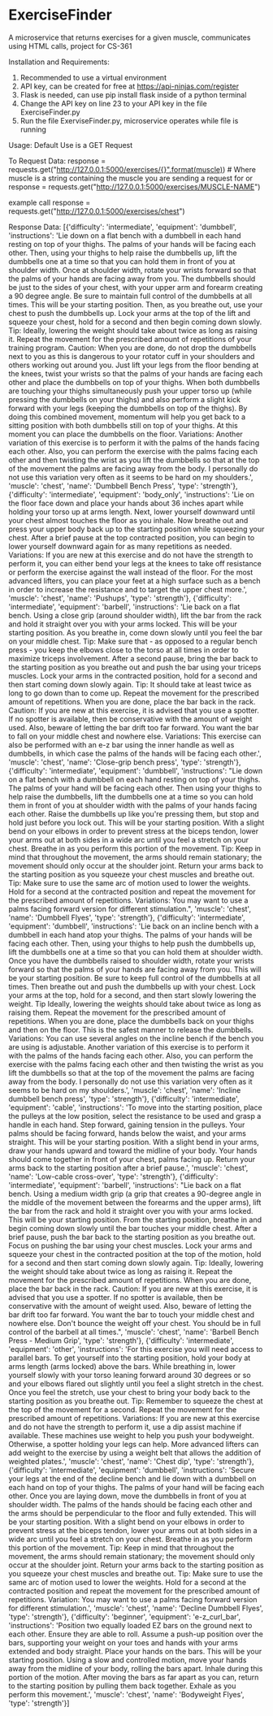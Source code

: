 # ExerciseFinder
A microservice that returns exercises for a given muscle, communicates using HTML calls, project for CS-361

Installation and Requirements:
1. Recommended to use a virtual environment
2. API key, can be created for free at https://api-ninjas.com/register
3. Flask is needed, can use pip install flask inside of a python terminal
4. Change the API key on line 23 to your API key in the file ExerciseFinder.py
5. Run the file ExerviseFinder.py, microservice operates while file is running


Usage:
Default Use is a GET Request

To Request Data:
response = requests.get("http://127.0.0.1:5000/exercises/{}".format(muscle))       # Where muscle is a string containing the muscle you are sending a request for
or
response = requests.get("http://127.0.0.1:5000/exercises/MUSCLE-NAME")

example call
response = requests.get("http://127.0.0.1:5000/exercises/chest")

Response Data:
[{'difficulty': 'intermediate', 'equipment': 'dumbbell', 'instructions': 'Lie down on a flat bench with a dumbbell in each hand resting on top of your thighs. The palms of your hands will be facing each other. Then, using your thighs to help raise the dumbbells up, lift the dumbbells one at a time so that you can hold them in front of you at shoulder width. Once at shoulder width, rotate your wrists forward so that the palms of your hands are facing away from you. The dumbbells should be just to the sides of your chest, with your upper arm and forearm creating a 90 degree angle. Be sure to maintain full control of the dumbbells at all times. This will be your starting position. Then, as you breathe out, use your chest to push the dumbbells up. Lock your arms at the top of the lift and squeeze your chest, hold for a second and then begin coming down slowly. Tip: Ideally, lowering the weight should take about twice as long as raising it. Repeat the movement for the prescribed amount of repetitions of your training program.  Caution: When you are done, do not drop the dumbbells next to you as this is dangerous to your rotator cuff in your shoulders and others working out around you. Just lift your legs from the floor bending at the knees, twist your wrists so that the palms of your hands are facing each other and place the dumbbells on top of your thighs. When both dumbbells are touching your thighs simultaneously push your upper torso up (while pressing the dumbbells on your thighs) and also perform a slight kick forward with your legs (keeping the dumbbells on top of the thighs). By doing this combined movement, momentum will help you get back to a sitting position with both dumbbells still on top of your thighs. At this moment you can place the dumbbells on the floor. Variations: Another variation of this exercise is to perform it with the palms of the hands facing each other. Also, you can perform the exercise with the palms facing each other and then twisting the wrist as you lift the dumbbells so that at the top of the movement the palms are facing away from the body. I personally do not use this variation very often as it seems to be hard on my shoulders.', 'muscle': 'chest', 'name': 'Dumbbell Bench Press', 'type': 'strength'}, {'difficulty': 'intermediate', 'equipment': 'body_only', 'instructions': 'Lie on the floor face down and place your hands about 36 inches apart while holding your torso up at arms length. Next, lower yourself downward until your chest almost touches the floor as you inhale. Now breathe out and press your upper body back up to the starting position while squeezing your chest. After a brief pause at the top contracted position, you can begin to lower yourself downward again for as many repetitions as needed.  Variations: If you are new at this exercise and do not have the strength to perform it, you can either bend your legs at the knees to take off resistance or perform the exercise against the wall instead of the floor. For the most advanced lifters, you can place your feet at a high surface such as a bench in order to increase the resistance and to target the upper chest more.', 'muscle': 'chest', 'name': 'Pushups', 'type': 'strength'}, {'difficulty': 'intermediate', 'equipment': 'barbell', 'instructions': 'Lie back on a flat bench. Using a close grip (around shoulder width), lift the bar from the rack and hold it straight over you with your arms locked. This will be your starting position. As you breathe in, come down slowly until you feel the bar on your middle chest. Tip: Make sure that - as opposed to a regular bench press - you keep the elbows close to the torso at all times in order to maximize triceps involvement. After a second pause, bring the bar back to the starting position as you breathe out and push the bar using your triceps muscles. Lock your arms in the contracted position, hold for a second and then start coming down slowly again. Tip: It should take at least twice as long to go down than to come up. Repeat the movement for the prescribed amount of repetitions. When you are done, place the bar back in the rack.  Caution: If you are new at this exercise, it is advised that you use a spotter. If no spotter is available, then be conservative with the amount of weight used. Also, beware of letting the bar drift too far forward. You want the bar to fall on your middle chest and nowhere else. Variations: This exercise can also be performed with an e-z bar using the inner handle as well as dumbbells, in which case the palms of the hands will be facing each other.', 'muscle': 'chest', 'name': 'Close-grip bench press', 'type': 'strength'}, {'difficulty': 'intermediate', 'equipment': 'dumbbell', 'instructions': "Lie down on a flat bench with a dumbbell on each hand resting on top of your thighs. The palms of your hand will be facing each other. Then using your thighs to help raise the dumbbells, lift the dumbbells one at a time so you can hold them in front of you at shoulder width with the palms of your hands facing each other. Raise the dumbbells up like you're pressing them, but stop and hold just before you lock out. This will be your starting position. With a slight bend on your elbows in order to prevent stress at the biceps tendon, lower your arms out at both sides in a wide arc until you feel a stretch on your chest. Breathe in as you perform this portion of the movement. Tip: Keep in mind that throughout the movement, the arms should remain stationary; the movement should only occur at the shoulder joint. Return your arms back to the starting position as you squeeze your chest muscles and breathe out. Tip: Make sure to use the same arc of motion used to lower the weights. Hold for a second at the contracted position and repeat the movement for the prescribed amount of repetitions.  Variations: You may want to use a palms facing forward version for different stimulation.", 'muscle': 'chest', 'name': 'Dumbbell Flyes', 'type': 'strength'}, {'difficulty': 'intermediate', 'equipment': 'dumbbell', 'instructions': 'Lie back on an incline bench with a dumbbell in each hand atop your thighs. The palms of your hands will be facing each other. Then, using your thighs to help push the dumbbells up, lift the dumbbells one at a time so that you can hold them at shoulder width. Once you have the dumbbells raised to shoulder width, rotate your wrists forward so that the palms of your hands are facing away from you. This will be your starting position. Be sure to keep full control of the dumbbells at all times. Then breathe out and push the dumbbells up with your chest. Lock your arms at the top, hold for a second, and then start slowly lowering the weight. Tip Ideally, lowering the weights should take about twice as long as raising them. Repeat the movement for the prescribed amount of repetitions. When you are done, place the dumbbells back on your thighs and then on the floor. This is the safest manner to release the dumbbells.  Variations: You can use several angles on the incline bench if the bench you are using is adjustable. Another variation of this exercise is to perform it with the palms of the hands facing each other. Also, you can perform the exercise with the palms facing each other and then twisting the wrist as you lift the dumbbells so that at the top of the movement the palms are facing away from the body. I personally do not use this variation very often as it seems to be hard on my shoulders.', 'muscle': 'chest', 'name': 'Incline dumbbell bench press', 'type': 'strength'}, {'difficulty': 'intermediate', 'equipment': 'cable', 'instructions': 'To move into the starting position, place the pulleys at the low position, select the resistance to be used and grasp a handle in each hand. Step forward, gaining tension in the pulleys. Your palms should be facing forward, hands below the waist, and your arms straight. This will be your starting position. With a slight bend in your arms, draw your hands upward and toward the midline of your body. Your hands should come together in front of your chest, palms facing up. Return your arms back to the starting position after a brief pause.', 'muscle': 'chest', 'name': 'Low-cable cross-over', 'type': 'strength'}, {'difficulty': 'intermediate', 'equipment': 'barbell', 'instructions': "Lie back on a flat bench. Using a medium width grip (a grip that creates a 90-degree angle in the middle of the movement between the forearms and the upper arms), lift the bar from the rack and hold it straight over you with your arms locked. This will be your starting position. From the starting position, breathe in and begin coming down slowly until the bar touches your middle chest. After a brief pause, push the bar back to the starting position as you breathe out. Focus on pushing the bar using your chest muscles. Lock your arms and squeeze your chest in the contracted position at the top of the motion, hold for a second and then start coming down slowly again. Tip: Ideally, lowering the weight should take about twice as long as raising it. Repeat the movement for the prescribed amount of repetitions. When you are done, place the bar back in the rack.  Caution: If you are new at this exercise, it is advised that you use a spotter. If no spotter is available, then be conservative with the amount of weight used. Also, beware of letting the bar drift too far forward. You want the bar to touch your middle chest and nowhere else. Don't bounce the weight off your chest. You should be in full control of the barbell at all times.", 'muscle': 'chest', 'name': 'Barbell Bench Press - Medium Grip', 'type': 'strength'}, {'difficulty': 'intermediate', 'equipment': 'other', 'instructions': 'For this exercise you will need access to parallel bars. To get yourself into the starting position, hold your body at arms length (arms locked) above the bars. While breathing in, lower yourself slowly with your torso leaning forward around 30 degrees or so and your elbows flared out slightly until you feel a slight stretch in the chest. Once you feel the stretch, use your chest to bring your body back to the starting position as you breathe out. Tip: Remember to squeeze the chest at the top of the movement for a second. Repeat the movement for the prescribed amount of repetitions.  Variations: If you are new at this exercise and do not have the strength to perform it, use a dip assist machine if available. These machines use weight to help you push your bodyweight. Otherwise, a spotter holding your legs can help. More advanced lifters can add weight to the exercise by using a weight belt that allows the addition of weighted plates.', 'muscle': 'chest', 'name': 'Chest dip', 'type': 'strength'}, {'difficulty': 'intermediate', 'equipment': 'dumbbell', 'instructions': 'Secure your legs at the end of the decline bench and lie down with a dumbbell on each hand on top of your thighs. The palms of your hand will be facing each other. Once you are laying down, move the dumbbells in front of you at shoulder width. The palms of the hands should be facing each other and the arms should be perpendicular to the floor and fully extended. This will be your starting position. With a slight bend on your elbows in order to prevent stress at the biceps tendon, lower your arms out at both sides in a wide arc until you feel a stretch on your chest. Breathe in as you perform this portion of the movement. Tip: Keep in mind that throughout the movement, the arms should remain stationary; the movement should only occur at the shoulder joint. Return your arms back to the starting position as you squeeze your chest muscles and breathe out. Tip: Make sure to use the same arc of motion used to lower the weights. Hold for a second at the contracted position and repeat the movement for the prescribed amount of repetitions.  Variation: You may want to use a palms facing forward version for different stimulation.', 'muscle': 'chest', 'name': 'Decline Dumbbell Flyes', 'type': 'strength'}, {'difficulty': 'beginner', 'equipment': 'e-z_curl_bar', 'instructions': 'Position two equally loaded EZ bars on the ground next to each other. Ensure they are able to roll. Assume a push-up position over the bars, supporting your weight on your toes and hands with your arms extended and body straight. Place your hands on the bars. This will be your starting position. Using a slow and controlled motion, move your hands away from the midline of your body, rolling the bars apart. Inhale during this portion of the motion. After moving the bars as far apart as you can, return to the starting position by pulling them back together. Exhale as you perform this movement.', 'muscle': 'chest', 'name': 'Bodyweight Flyes', 'type': 'strength'}]
